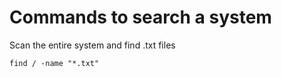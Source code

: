 # Commands to search a system


Scan the entire system and find .txt files
```
find / -name "*.txt"
```